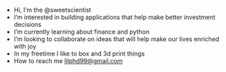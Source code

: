 - Hi, I’m the @sweetscientist
- I’m interested in building applications that help make better investment decisions
- I’m currently learning about finance and python
- I’m looking to collaborate on ideas that will help make our lives enriched with joy 
- In my freetime I like to box and 3d print things
- How to reach me lilphd99@gmail.com

<!---
sweetscientist/sweetscientist is a ✨ special ✨ repository because its `README.md` (this file) appears on your GitHub profile.
You can click the Preview link to take a look at your changes.
--->
